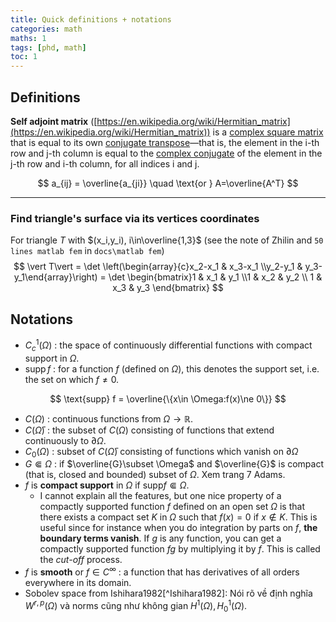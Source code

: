 ```yaml
---
title: Quick definitions + notations
categories: math
maths: 1
tags: [phd, math]
toc: 1
---
```


## Definitions

**Self adjoint matrix** ([https://en.wikipedia.org/wiki/Hermitian_matrix](https://en.wikipedia.org/wiki/Hermitian_matrix))  is a [complex square matrix](https://en.wikipedia.org/wiki/Complex_square_matrix) that is equal to its own [conjugate transpose](https://en.wikipedia.org/wiki/Conjugate_transpose)—that is, the element in the i-th row and j-th column is equal to the [complex conjugate](https://en.wikipedia.org/wiki/Complex_conjugate) of the element in the j-th row and i-th column, for all indices i and j.

$$
a_{ij} = \overline{a_{ji}} \quad \text{or } A=\overline{A^T}
$$

---

### Find triangle's surface via its vertices coordinates

For triangle $T$ with $(x_i,y_i), i\in\overline{1,3}$ (see the note of Zhilin and `50 lines matlab fem`  in `docs\matlab fem`)
$$
\vert T\vert  = \det \left(\begin{array}{c}x_2-x_1 & x_3-x_1 \\y_2-y_1 & y_3-y_1\end{array}\right) = \det \begin{bmatrix}1 & x_1 & y_1 \\1 & x_2 & y_2 \\ 1 & x_3 & y_3 \end{bmatrix}
$$

## Notations

- $C^1_c(\Omega)$ : the space of continuously differential functions with compact support in $\Omega$. 
- $\text{supp}\,f$ : for a function $f$ (defined on $\Omega$), this denotes the support set, i.e. the set on which $f\ne 0$.

$$
\text{supp} f = \overline{\{x\in \Omega:f(x)\ne 0\}}
$$

- $C(\Omega)$ : continuous functions from $\Omega \to \mathbb{R}$.
- $C(\bar{\Omega})$ : the subset of $C(\Omega)$ consisting of functions that extend continuously to $\partial \Omega$.
- $C_0(\Omega)$ : subset of $C(\bar{\Omega})$ consisting of functions which vanish on $\partial\Omega$
- $G\Subset \Omega$ : if $\overline{G}\subset \Omega$ and $\overline{G}$ is compact (that is, closed and bounded) subset of $\Omega$. Xem trang 7 Adams.
- $f$ is **compact support** in $\Omega$ if $\text{supp}f\Subset \Omega$.
  - I cannot explain all the features, but one nice property of a compactly supported function $f$ defined on an open set $\Omega$ is that there exists a compact set $K$ in $\Omega$ such that $f(x)=0$ if $x\not\in K$. This is useful since for instance when you do integration by parts on $f$, **the boundary terms vanish**. If $g$ is any function, you can get a compactly supported function $fg$ by multiplying it by $f$. This is called the *cut-off* process.
- $f$ is **smooth** or $f\in C^{\infty}$ : a function that has derivatives of all orders everywhere in its domain.
- Sobolev space from Ishihara1982[^Ishihara1982]: Nói rõ về định nghĩa $W^{r,p}(\Omega)$ và norms cũng như không gian $H^1(\Omega),H^1_0(\Omega)$.



